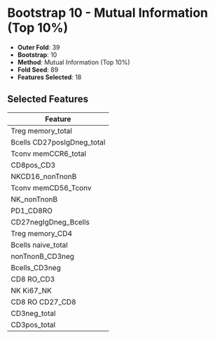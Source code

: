 # Bootstrap 10 - Mutual Information (Top 10%)

- **Outer Fold**: 39
- **Bootstrap**: 10
- **Method**: Mutual Information (Top 10%)
- **Fold Seed**: 89
- **Features Selected**: 18

## Selected Features

| Feature |
|---------|
| Treg memory_total |
| Bcells CD27posIgDneg_total |
| Tconv memCCR6_total |
| CD8pos_CD3 |
| NKCD16_nonTnonB |
| Tconv memCD56_Tconv |
| NK_nonTnonB |
| PD1_CD8RO |
| CD27negIgDneg_Bcells |
| Treg memory_CD4 |
| Bcells naive_total |
| nonTnonB_CD3neg |
| Bcells_CD3neg |
| CD8 RO_CD3 |
| NK Ki67_NK |
| CD8 RO CD27_CD8 |
| CD3neg_total |
| CD3pos_total |
